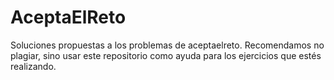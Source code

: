 # AceptaElReto
Soluciones propuestas a los problemas de aceptaelreto. Recomendamos no plagiar, sino usar este repositorio como ayuda para los ejercicios que estés realizando.
